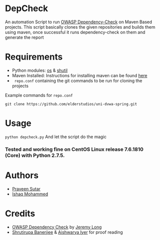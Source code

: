 # DepCheck
An automation Script to run [OWASP Dependency-Check](https://www.owasp.org/index.php/OWASP_Dependency_Check) on Maven Based projects.
This script basically clones the given repositories and builds them using maven, once successful it runs dependency-check on them and generate the report

# Requirements
* Python modules: [os](https://docs.python.org/2/library/os.html) & [shutil](https://docs.python.org/2/library/shutil.html)
* Maven Installed: Instructions for installing maven can be found [here](https://maven.apache.org/install.html)
* ``` repo.conf``` containing the git commands to be run for cloning the projects

Example commands for ```repo.conf```
 
 ```git clone https://github.com/elderstudios/uni-dvwa-spring.git```
 
# Usage
```python depcheck.py``` 
And let the script do the magic

### Tested and working fine on CentOS Linux release 7.6.1810 (Core) with Python 2.7.5.

# Authors
* [Praveen Sutar](https://twitter.com/praveensutar123)
* [Ishaq Mohammed](https://twitter.com/security_prince)

# Credits
* [OWASP Dependency Check](https://www.owasp.org/index.php/OWASP_Dependency_Check) by [Jeremy Long](https://twitter.com/ctxt)
* [Shrutirupa Banerjiee](https://twitter.com/freak_crypt) & [Aishwarya Iyer](https://twitter.com/Aish_9524) for proof reading


